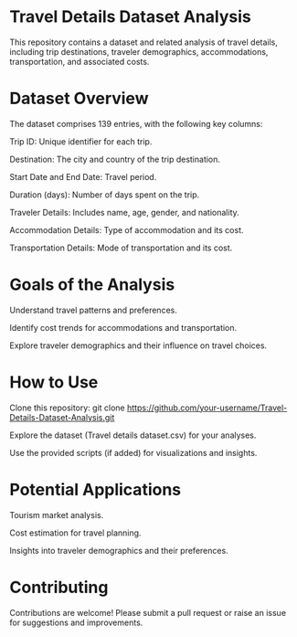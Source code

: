 # Travel Details Dataset Analysis
This repository contains a dataset and related analysis of travel details, including trip destinations, traveler demographics, accommodations, transportation, and associated costs.

# Dataset Overview

The dataset comprises 139 entries, with the following key columns:

Trip ID: Unique identifier for each trip.

Destination: The city and country of the trip destination.

Start Date and End Date: Travel period.

Duration (days): Number of days spent on the trip.

Traveler Details: Includes name, age, gender, and nationality.

Accommodation Details: Type of accommodation and its cost.

Transportation Details: Mode of transportation and its cost.

# Goals of the Analysis
Understand travel patterns and preferences.

Identify cost trends for accommodations and transportation.

Explore traveler demographics and their influence on travel choices.

# How to Use
Clone this repository:
git clone https://github.com/your-username/Travel-Details-Dataset-Analysis.git

Explore the dataset (Travel details dataset.csv) for your analyses.

Use the provided scripts (if added) for visualizations and insights.

# Potential Applications
Tourism market analysis.

Cost estimation for travel planning.

Insights into traveler demographics and their preferences.

# Contributing
Contributions are welcome! Please submit a pull request or raise an issue for suggestions and improvements.
